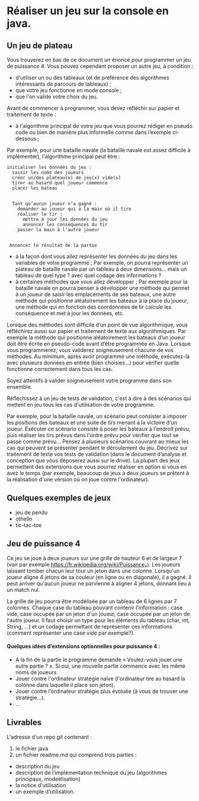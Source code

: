 # Réaliser un jeu sur la console en java.

## Un jeu de plateau
Vous trouverez en bas de ce document un énoncé pour programmer un jeu de puissance 4. Vous pouvez cependant proposer un autre jeu, à condition :

- d'utiliser un ou des tableaux (et de préférence des algorithmes intéressants de parcours de tableaux) ;
- que votre jeu fonctionne en mode console ;
- que l'on valide votre choix du jeu.


Avant de commencer à programmer, vous devez réfléchir sur papier et traitement de texte :
- à l'algorithme principal de votre jeu que vous pourrez rédiger en pseudo code ou bien de manière plus informelle comme dans l’exemple ci-dessous ;


Par exemple, pour une bataille navale (la bataille navale est assez difficile à implémenter), l'algorithme principal peut être :
```
initialiser les données du jeu :
  saisir les noms des joueurs
  créer un/des plateau(x) de jeu(x) vide(s)  
  tirer au hasard quel joueur commence   
  placer les bateau


  Tant qu’aucun joueur n’a gagné :
    demander au joueur qui a la main où il tire
    réaliser le tir :
      mettre à jour les données du jeu
      annoncer les conséquences du tir
    passer la main à l’autre joueur


 Annoncer le résultat de la partie
```

- à la façon dont vous allez représenter les données du jeu dans les variables de votre programme ;
Par exemple, on pourra représenter un plateau de bataille navale par un tableau à deux dimensions… mais un tableau de quel type ? avec quel codage des informations ?
- à certaines méthodes que vous allez développer ;
Par exemple pour la bataille navale on pourra penser à développer une méthode qui permet à un joueur de saisir les emplacements de ses bateaux, une autre méthode qui positionne aléatoirement les bateaux à la place du joueur, une méthode qui en fonction des coordonnées de tir calcule les conséquence et met à jour les données, etc.


Lorsque des méthodes sont difficile d’un point de vue algorithmique, vous réfléchirez aussi sur papier et traitement de texte aux algorithmiques. Par exemple la méthode qui positionne aléatoirement les bateaux d’un joueur doit être écrite en pseudo-code avant d’être programmée en Java.
Lorsque vous programmerez, vous validerez soigneusement chacune de vos méthodes. Au minimum, après avoir programmé une méthode, exécutez-là avec plusieurs données en entrée (bien choisies...) pour vérifier quelle fonctionne correctement dans tous les cas.


Soyez attentifs à valider soigneusement votre programme dans son ensemble.


Réfléchissez à un jeu de tests de validation, c'est à dire à des scénarios qui mettent en jeu tous les cas d'utilisation de votre programme.


Par exemple, pour la bataille navale, un scénario peut consister à imposer les positions des bateaux et une suite de tirs menant à la victoire d'un joueur. Exécuter ce scénario consiste à poser les bateaux à l'endroit prévu, puis réaliser les tirs prévus dans l'ordre prévu pour vérifier que tout se passe comme prévu...
Pensez à plusieurs scénarios couvrant au mieux les cas qui peuvent se présenter pendant le déroulement du jeu. Décrivez sur traitement de texte vos tests de validation (dans le document d’analyse et conception que vous déposerez aussi sur le drive).
La plupart des jeux permettent des extensions que vous pourrez réaliser en option si vous en avez le temps (par exemple, beaucoup de jeux à deux joueurs se prêtent à la réalisation d'une version où on joue contre l'ordinateur).


## Quelques exemples de jeux

- jeu de pendu
- othello
- tic-tac-toe



## Jeu de puissance 4

Ce jeu se joue à deux joueurs sur une grille de hauteur 6 et de largeur 7 (voir par exemple https://fr.wikipedia.org/wiki/Puissance₄). Les joueurs laissent tomber chacun leur tour un jeton dans une colonne. Lorsqu'un joueur aligne 4 jetons de sa couleur (en ligne ou en diagonale), il a gagné. Il peut arriver qu'aucun joueur ne parvienne à aligner 4 jetons, donnant lieu à un match nul.


La grille de jeu pourra être modélisée par un tableau de 6 lignes par 7 colonnes. Chaque case du tableau pouvant contenir l'information : case vide, case occupée par un jeton d'un joueur, case occupée par un jeton de l'autre joueur. Il faut choisir un type pour les éléments du tableau (char, int, String, ...) et un codage permettant de représenter ces informations (comment représenter une case vide par exemple?).






#### Quelques idées d’extensions optionnelles pour puissance 4 :

- A la fin de la partie le programme demande « Voulez-vous jouer une autre partie ? ». Si oui, une nouvelle partie commence avec les même noms de joueurs.  
- Jouer contre l'ordinateur stratégie naïve (l'ordinateur tire au hasard la colonne dans laquelle il place son jeton).  
- Jouer contre l'ordinateur stratégie plus évoluée (à vous de trouver une stratégie…).
- ...

## Livrables

L'adresse d'un repo git contenant :
1. le fichier java
2. un fichier readme.md qui comprend trois parties :

- description du jeu
- description de l'implémentation technique du jeu (algorithmes principaux, modeélisation)
- la notice d'utilisation
- un exemple d'utilisation.
